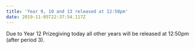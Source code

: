 ```yaml
---
title: 'Year 9, 10 and 13 released at 12:50pm'
date: 2019-11-05T22:37:54.117Z
---
```

Due to Year 12 Prizegiving today all other years will be released at 12:50pm (after period 3).
